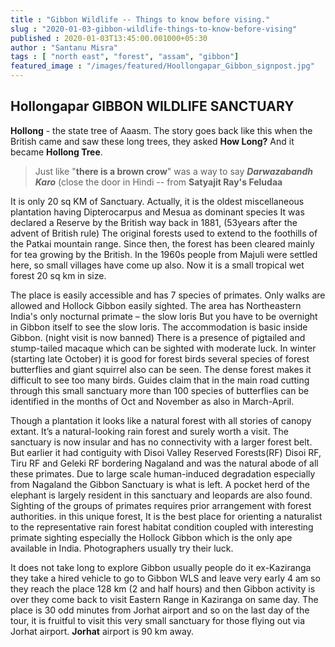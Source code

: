 ```yaml
---
title : "Gibbon Wildlife -- Things to know before vising."
slug : "2020-01-03-gibbon-wildlife-things-to-know-before-vising"
published : 2020-01-03T13:45:00.001000+05:30
author : "Santanu Misra"
tags : [ "north east", "forest", "assam", "gibbon"]
featured_image : "/images/featured/Hoollongapar_Gibbon_signpost.jpg"
---
```

## Hollongapar GIBBON WILDLIFE SANCTUARY

**Hollong** - the state tree of Aaasm. The story goes back like this when the British came and saw these long trees, they asked **How Long?** And it became **Hollong Tree**.

>Just like "**there is a brown crow**" was a way to say ***Darwazabandh Karo*** (close the door in Hindi -- from **Satyajit Ray's Feludaa**  

It is only 20 sq KM of Sanctuary. Actually, it is the oldest miscellaneous plantation having Dipterocarpus and Mesua as dominant species It was declared a Reserve by the British way back in 1881, (53years after the advent of British rule) The original forests used to extend to the foothills of the Patkai mountain range. Since then, the forest has been cleared mainly for tea growing by the British. In the 1960s people from Majuli were settled here, so small villages have come up also. Now it is a small tropical wet forest 20 sq km in size.  

The place is easily accessible and has 7 species of primates. Only walks are allowed and Hollock Gibbon easily sighted. The area has Northeastern India's only nocturnal primate – the slow loris But you have to be overnight in Gibbon itself to see the slow loris. The accommodation is basic inside Gibbon. (night visit is now banned) There is a presence of pigtailed and stump-tailed macaque which can be sighted with moderate luck. In winter (starting late October) it is good for forest birds several species of forest butterflies and giant squirrel also can be seen. The dense forest makes it difficult to see too many birds. Guides claim that in the main road cutting through this small sanctuary more than 100 species of butterflies can be identified in the months of Oct and November as also in March-April.  

Though a plantation it looks like a natural forest with all stories of canopy extant. It’s a natural-looking rain forest and surely worth a visit. The sanctuary is now insular and has no connectivity with a larger forest belt. But earlier it had contiguity with Disoi Valley Reserved Forests(RF) Disoi RF, Tiru RF and Geleki RF bordering Nagaland and was the natural abode of all these primates. Due to large scale human-induced degradation especially from Nagaland the Gibbon Sanctuary is what is left. A pocket herd of the elephant is largely resident in this sanctuary and leopards are also found. Sighting of the groups of primates requires prior arrangement with forest authorities. in this unique forest, It is the best place for orienting a naturalist to the representative rain forest habitat condition coupled with interesting primate sighting especially the Hollock Gibbon which is the only ape available in India. Photographers usually try their luck.  

It does not take long to explore Gibbon usually people do it ex-Kaziranga they take a hired vehicle to go to Gibbon WLS and leave very early 4 am so they reach the place 128 km (2 and half hours) and then Gibbon activity is over they come back to visit Eastern Range in Kaziranga on same day. The place is 30 odd minutes from Jorhat airport and so on the last day of the tour, it is fruitful to visit this very small sanctuary for those flying out via Jorhat airport. **Jorhat** airport is 90 km away.  

